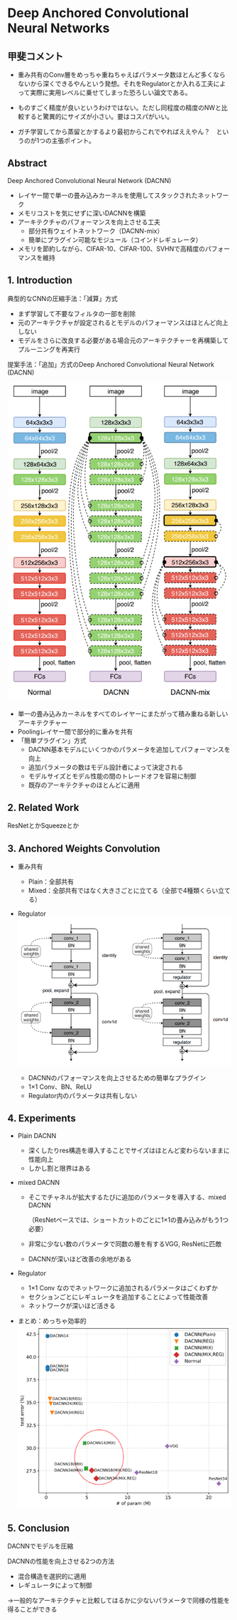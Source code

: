 # Deep Anchored Convolutional Neural Networks



## 甲斐コメント

- 重み共有のConv層をめっちゃ重ねちゃえばパラメータ数ほとんど多くならないから深くできるやんという発想。それをRegulatorとか入れる工夫によって実際に実用レベルに乗せてしまった恐ろしい論文である。

- ものすごく精度が良いというわけではない。ただし同程度の精度のNWと比較すると驚異的にサイズが小さい。要はコスパがいい。
- ガチ学習してから蒸留とかするより最初からこれでやればええやん？　というのが1つの主張ポイント。



## Abstract

Deep Anchored Convolutional Neural Network (DACNN)

- レイヤー間で単一の畳み込みカーネルを使用してスタックされたネットワーク
- メモリコストを気にせずに深いDACNNを構築
- アーキテクチャのパフォーマンスを向上させる工夫
  - 部分共有ウェイトネットワーク（DACNN-mix）
  - 簡単にプラグイン可能なモジュール（コインドレギュレータ）
- メモリを節約しながら、CIFAR-10、CIFAR-100、SVHNで高精度のパフォーマンスを維持



## 1. Introduction

典型的なCNNの圧縮手法：「減算」方式

- まず学習して不要なフィルタの一部を削除
- 元のアーキテクチャが設定されるとモデルのパフォーマンスはほとんど向上しない
- モデルをさらに改良する必要がある場合元のアーキテクチャーを再構築してプルーニングを再実行

提案手法：「追加」方式のDeep Anchored Convolutional Neural Network (DACNN)

![キャプチャ](画像\キャプチャ.PNG)

- 単一の畳み込みカーネルをすべてのレイヤーにまたがって積み重ねる新しいアーキテクチャー
- Poolingレイヤー間で部分的に重みを共有
- 「簡単プラグイン」方式
  - DACNN基本モデルにいくつかのパラメータを追加してパフォーマンスを向上
  - 追加パラメータの数はモデル設計者によって決定される
  - モデルサイズとモデル性能の間のトレードオフを容易に制御
  - 既存のアーキテクチャのほとんどに適用



## 2. Related Work

ResNetとかSqueezeとか



## 3. Anchored Weights Convolution

- 重み共有

  - Plain：全部共有
  - Mixed：全部共有ではなく大きさごとに立てる（全部で4種類くらい立てる）

- Regulator![キャプチャ2](画像\キャプチャ2.PNG)


  - DACNNのパフォーマンスを向上させるための簡単なプラグイン
  - 1×1 Conv、BN、ReLU
  - Regulator内のパラメータは共有しない



## 4. Experiments

- Plain DACNN

  - 深くしたりres構造を導入することでサイズはほとんど変わらないままに性能向上
  - しかし割と限界はある

- mixed DACNN

  - そこでチャネルが拡大するたびに追加のパラメータを導入する、mixed DACNN

    （ResNetベースでは、ショートカットのごとに1×1の畳み込みがもう1つ必要）

  - 非常に少ない数のパラメータで同数の層を有するVGG, ResNetに匹敵

  - DACNNが深いほど改善の余地がある

- Regulator
  - 1×1 Conv なのでネットワークに追加されるパラメータはごくわずか
  - セクションごとにレギュレータを追加することによって性能改善
  - ネットワークが深いほど活きる
- まとめ：めっちゃ効率的![キャプチャ3](画像\キャプチャ3.PNG)



## 5. Conclusion

DACNNでモデルを圧縮

DACNNの性能を向上させる2つの方法

- 混合構造を選択的に適用
- レギュレータによって制御

→一般的なアーキテクチャと比較してはるかに少ないパラメータで同様の性能を得ることができる



